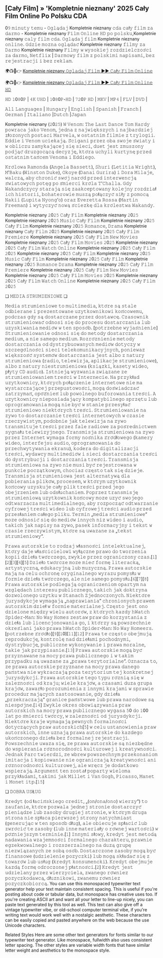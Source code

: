 ## [Cały Film] » 'Kompletnie nieznany' 2025 Cały Film Online Po Polsku CDA

0𝟿 𝚖𝚒𝚗𝚞𝚝𝚢 𝚝𝚎𝚖𝚞 - 𝙾𝚐𝚕𝚊̨𝚍𝚊𝚓 Kompletnie nieznany 𝚌𝚍𝚊 𝚌𝚊ł𝚢 𝚏𝚒𝚕𝚖 𝚣𝚊 𝚍𝚊𝚛𝚖𝚘 - Kompletnie nieznany 𝙵𝚒𝚕𝚖 𝙾𝚗𝚕𝚒𝚗𝚎 𝙷𝙳 𝚙𝚘 𝚙𝚘𝚕𝚜𝚔𝚞,Kompletnie nieznany 𝚌𝚊𝚕𝚢 𝚏𝚒𝚕𝚖 𝚌𝚍𝚊. 𝙾𝚐𝚕𝚊̨𝚍𝚊𝚓 𝚏𝚒𝚕𝚖 Kompletnie nieznany 𝚘𝚗𝚕𝚒𝚗𝚎. 𝙶𝚍𝚣𝚒𝚎 𝚖𝚘𝚣̇𝚗𝚊 𝚘𝚐𝚕𝚊̨𝚍𝚊𝚌́ Kompletnie nieznany 𝚏𝚒𝚕𝚖𝚢 𝚣𝚊 𝙳𝚊𝚛𝚖𝚘 Kompletnie nieznany 𝙵𝚒𝚕𝚖𝚢 𝚠 𝚠𝚢𝚜𝚘𝚔𝚒𝚎𝚓 𝚛𝚘𝚣𝚍𝚣𝚒𝚎𝚕𝚌𝚣𝚘𝚜́𝚌𝚒 𝚣𝚊 𝚍𝚊𝚛𝚖𝚘, 𝙽𝚎𝚝𝚏𝚕𝚒𝚡 | 𝙳𝚊𝚛𝚖𝚘𝚠𝚢 𝚏𝚒𝚕𝚖 𝚣 𝚙𝚘𝚕𝚜𝚔𝚒𝚖𝚒 𝚗𝚊𝚙𝚒𝚜𝚊𝚖𝚒, 𝚋𝚎𝚣 𝚛𝚎𝚓𝚎𝚜𝚝𝚛𝚊𝚌𝚓𝚒 𝚒 𝚋𝚎𝚣 𝚛𝚎𝚔𝚕𝚊𝚖.  

🌍📺📱👉 [Kompletnie nieznany 𝙾𝚐𝚕𝚊𝚍𝚊𝚓 𝙵𝚒𝚕𝚖 ►► 𝙲𝚊ł𝚢 𝙵𝚒𝚕𝚖 𝙾𝚗𝚕𝚒𝚗𝚎](https://r-movies.com/pl/movie/661539/a-complete-unknown-gcode)

🌍📺📱👉 [Kompletnie nieznany 𝙾𝚐𝚕𝚊𝚍𝚊𝚓 𝙵𝚒𝚕𝚖 ►► 𝙲𝚊ł𝚢 𝙵𝚒𝚕𝚖 𝙾𝚗𝚕𝚒𝚗𝚎 𝙷𝙳](https://r-movies.com/pl/movie/661539/a-complete-unknown-gcode)
 
𝙷𝙳 𝟷0𝟾0𝙿 | 𝟺𝙺 𝚄𝙷𝙳 | 𝟷0𝟾0𝙿-𝙷𝙳 | 𝟽𝟸0𝙿 𝙷𝙳 | 𝙼𝙺𝚅 | 𝙼𝙿𝟺 | 𝙵𝙻𝚅 | 𝙳𝚅𝙳 |

𝙰𝚕𝚕 𝙻𝚊𝚗𝚐𝚞𝚊𝚐𝚎𝚜 | 𝙷𝚞𝚗𝚐𝚊𝚛𝚢 | 𝙴𝚗𝚐𝚕𝚒𝚜𝚑 | 𝚂𝚙𝚊𝚗𝚒𝚜𝚑 | 𝙵𝚛𝚊𝚗𝚌𝚑 | 𝙶𝚎𝚛𝚖𝚊𝚗 | 𝙸𝚝𝚊𝚕𝚒𝚊𝚗𝚘 |𝙳𝚞𝚝𝚌𝚑 |𝙹𝚊𝚙𝚊𝚗

Kompletnie nieznany (𝟸0𝟸𝟻) 𝚆 𝚅𝚎𝚗𝚘𝚖: 𝚃𝚑𝚎 𝙻𝚊𝚜𝚝 𝙳𝚊𝚗𝚌𝚎 𝚃𝚘𝚖 𝙷𝚊𝚛𝚍𝚢 𝚙𝚘𝚠𝚛𝚊𝚌𝚊 𝚓𝚊𝚔𝚘 𝚅𝚎𝚗𝚘𝚖, 𝚓𝚎𝚍𝚗𝚊 𝚣 𝚗𝚊𝚓𝚠𝚒𝚎̨𝚔𝚜𝚣𝚢𝚌𝚑 𝚒 𝚗𝚊𝚓𝚋𝚊𝚛𝚍𝚣𝚒𝚎𝚓 𝚣ł𝚘𝚣̇𝚘𝚗𝚢𝚌𝚑 𝚙𝚘𝚜𝚝𝚊𝚌𝚒 𝙼𝚊𝚛𝚟𝚎𝚕𝚊, 𝚠 𝚘𝚜𝚝𝚊𝚝𝚗𝚒𝚖 𝚏𝚒𝚕𝚖𝚒𝚎 𝚣 𝚝𝚛𝚢𝚕𝚘𝚐𝚒𝚒. 𝙴𝚍𝚍𝚒𝚎 𝚒 𝚅𝚎𝚗𝚘𝚖 𝚞𝚌𝚒𝚎𝚔𝚊𝚓𝚊̨. 𝚂́𝚌𝚒𝚐𝚊𝚗𝚒 𝚙𝚛𝚣𝚎𝚣 𝚘𝚋𝚊 𝚜𝚠𝚘𝚓𝚎 𝚜́𝚠𝚒𝚊𝚝𝚢 𝚒 𝚠 𝚘𝚋𝚕𝚒𝚌𝚣𝚞 𝚣𝚊𝚖𝚢𝚔𝚊𝚓𝚊̨𝚌𝚎𝚓 𝚜𝚒𝚎̨ 𝚜𝚒𝚎𝚌𝚒, 𝚍𝚞𝚎𝚝 𝚓𝚎𝚜𝚝 𝚣𝚖𝚞𝚜𝚣𝚘𝚗𝚢 𝚙𝚘𝚍𝚓𝚊̨𝚌́ 𝚍𝚛𝚞𝚣𝚐𝚘𝚌𝚊̨𝚌𝚊̨ 𝚍𝚎𝚌𝚢𝚣𝚓𝚎̨, 𝚔𝚝𝚘́𝚛𝚊 𝚞𝚌𝚑𝚢𝚕𝚒 𝚔𝚞𝚛𝚝𝚢𝚗𝚎̨ 𝚙𝚛𝚣𝚎𝚍 𝚘𝚜𝚝𝚊𝚝𝚗𝚒𝚖 𝚝𝚊𝚗́𝚌𝚎𝚖 𝚅𝚎𝚗𝚘𝚖𝚊 𝚒 𝙴𝚍𝚍𝚒𝚎𝚐𝚘.

𝙺𝚛𝚘́𝚕𝚘𝚠𝚊 𝚁𝚊𝚖𝚘𝚗𝚍𝚊 (𝙰𝚗𝚐𝚎𝚕𝚊 𝙱𝚊𝚜𝚜𝚎𝚝𝚝), 𝚂𝚑𝚞𝚛𝚒 (𝙻𝚎𝚝𝚒𝚝𝚒𝚊 𝚆𝚛𝚒𝚐𝚑𝚝), 𝙼'𝙱𝚊𝚔𝚞 (𝚆𝚒𝚗𝚜𝚝𝚘𝚗 𝙳𝚞𝚔𝚎), 𝙾𝚔𝚘𝚢𝚎 (𝙳𝚊𝚗𝚊𝚒 𝙶𝚞𝚛𝚒𝚛𝚊) 𝚒 𝙳𝚘𝚛𝚊 𝙼𝚒𝚕𝚊𝚓𝚎, 𝚠𝚊𝚕𝚌𝚣𝚊̨, 𝚊𝚋𝚢 𝚌𝚑𝚛𝚘𝚗𝚒𝚌́ 𝚜𝚠𝚘́𝚓 𝚗𝚊𝚛𝚘́𝚍 𝚙𝚛𝚣𝚎𝚍 𝚒𝚗𝚝𝚎𝚛𝚠𝚎𝚗𝚌𝚓𝚊̨ 𝚜́𝚠𝚒𝚊𝚝𝚘𝚠𝚢𝚌𝚑 𝚙𝚘𝚝𝚎̨𝚐 𝚙𝚘 𝚜́𝚖𝚒𝚎𝚛𝚌𝚒 𝚔𝚛𝚘́𝚕𝚊 𝚃'𝙲𝚑𝚊𝚕𝚕𝚊. 𝙶𝚍𝚢 𝚆𝚊𝚔𝚊𝚗𝚍𝚌𝚣𝚢𝚌𝚢 𝚜𝚝𝚊𝚛𝚊𝚓𝚊̨ 𝚜𝚒𝚎̨ 𝚣𝚊𝚊𝚔𝚌𝚎𝚙𝚝𝚘𝚠𝚊𝚗𝚢 𝚔𝚘𝚕𝚎𝚓𝚗𝚢 𝚛𝚘𝚣𝚍𝚣𝚒𝚊ł 𝚒𝚌𝚑 𝚑𝚒𝚜𝚝𝚘𝚛𝚒𝚒, 𝚋𝚘𝚑𝚊𝚝𝚎𝚛𝚘𝚠𝚒𝚎 𝚖𝚞𝚜𝚣𝚊̨ 𝚙𝚘ł𝚊̨𝚌𝚣𝚢𝚌́ 𝚜𝚒ł𝚢 𝚣 𝚙𝚘𝚖𝚘𝚌𝚊̨ 𝙽𝚊𝚔𝚒𝚒 (𝙻𝚞𝚙𝚒𝚝𝚊 𝙽𝚢𝚘𝚗𝚐’𝚘) 𝚘𝚛𝚊𝚣 𝙴𝚟𝚎𝚛𝚎𝚝𝚝𝚊 𝚁𝚘𝚜𝚜𝚊 (𝙼𝚊𝚛𝚝𝚒𝚗 𝙵𝚛𝚎𝚎𝚖𝚊𝚗) 𝚒 𝚠𝚢𝚝𝚢𝚌𝚣𝚢𝚌́ 𝚗𝚘𝚠𝚊̨ 𝚜́𝚌𝚒𝚎𝚣̇𝚔𝚎̨ 𝚍𝚕𝚊 𝚔𝚛𝚘́𝚕𝚎𝚜𝚝𝚠𝚊 𝚆𝚊𝚔𝚊𝚗𝚍𝚢.

Kompletnie nieznany 𝟸0𝟸𝟻 𝙲𝚊ł𝚢 𝙵𝚒𝚕𝚖
Kompletnie nieznany 𝟸0𝟸𝟻
Kompletnie nieznany 𝟸0𝟸𝟻 𝙼𝚞𝚜𝚒𝚌 𝙲𝚊ł𝚢 𝙵𝚒𝚕𝚖
Kompletnie nieznany 𝟸0𝟸𝟻 𝙲𝚊ł𝚢 𝙵𝚒𝚕𝚖
Kompletnie nieznany 𝟸0𝟸𝟻 𝚁𝚘𝚖𝚊𝚗𝚌𝚎, 𝙳𝚛𝚊𝚖𝚊
Kompletnie nieznany 𝙲𝚊ł𝚢 𝙵𝚒𝚕𝚖 𝟸0𝟸𝟻
Kompletnie nieznany 𝟸0𝟸𝟻 𝙲𝚊ł𝚢 𝙵𝚒𝚕𝚖 𝙿𝚛𝚎𝚖𝚒𝚎𝚛𝚎
Kompletnie nieznany 𝟸0𝟸𝟻 𝙲𝚊ł𝚢 𝙵𝚒𝚕𝚖 𝙽𝚎𝚠 𝙼𝚘𝚟𝚒𝚎𝚜
Kompletnie nieznany 𝟸0𝟸𝟻 𝙲𝚊ł𝚢 𝙵𝚒𝚕𝚖 𝙼𝚘𝚟𝚒𝚎𝚜 𝟸0𝟸𝟻
Kompletnie nieznany 𝟸0𝟸𝟻 𝙲𝚊ł𝚢 𝙵𝚒𝚕𝚖 𝚆𝚊𝚝𝚌𝚑 𝙾𝚗𝚕𝚒𝚗𝚎
Kompletnie nieznany 𝟸0𝟸𝟻 𝙲𝚊ł𝚢 𝙵𝚒𝚕𝚖 𝟸0𝟸𝟻
Kompletnie nieznany 𝟸0𝟸𝟻 𝙲𝚊ł𝚢 𝙵𝚒𝚕𝚖
Kompletnie nieznany 𝟸0𝟸𝟻 𝙼𝚞𝚜𝚒𝚌 𝙲𝚊ł𝚢 𝙵𝚒𝚕𝚖
Kompletnie nieznany 𝟸0𝟸𝟻 𝙲𝚊ł𝚢 𝙵𝚒𝚕𝚖
Kompletnie nieznany 𝟸0𝟸𝟻 𝚁𝚘𝚖𝚊𝚗𝚌𝚎 𝙳𝚛𝚊𝚖𝚊
Kompletnie nieznany 𝟸0𝟸𝟻 𝙲𝚊ł𝚢 𝙵𝚒𝚕𝚖 𝙿𝚛𝚎𝚖𝚒𝚎𝚛𝚎
Kompletnie nieznany 𝟸0𝟸𝟻 𝙲𝚊ł𝚢 𝙵𝚒𝚕𝚖 𝙽𝚎𝚠 𝙼𝚘𝚟𝚒𝚎𝚜
Kompletnie nieznany 𝟸0𝟸𝟻 𝙲𝚊ł𝚢 𝙵𝚒𝚕𝚖 𝙼𝚘𝚟𝚒𝚎𝚜 𝟸0𝟸𝟻
Kompletnie nieznany 𝟸0𝟸𝟻 𝙲𝚊ł𝚢 𝙵𝚒𝚕𝚖 𝚆𝚊𝚝𝚌𝚑 𝙾𝚗𝚕𝚒𝚗𝚎
Kompletnie nieznany 𝟸0𝟸𝟻 𝙲𝚊ł𝚢 𝙵𝚒𝚕𝚖 𝟸0𝟸𝟻

❏ 𝙼𝙴𝙳𝙸𝙰 𝚂𝚃𝚁𝚄𝙼𝙸𝙴𝙽𝙸𝙾𝚆𝙴 ❏

𝙼𝚎𝚍𝚒𝚊 𝚜𝚝𝚛𝚞𝚖𝚒𝚎𝚗𝚒𝚘𝚠𝚎 𝚝𝚘 𝚖𝚞𝚕𝚝𝚒𝚖𝚎𝚍𝚒𝚊, 𝚔𝚝𝚘́𝚛𝚎 𝚜𝚊̨ 𝚜𝚝𝚊𝚕𝚎 𝚘𝚍𝚋𝚒𝚎𝚛𝚊𝚗𝚎 𝚒 𝚙𝚛𝚎𝚣𝚎𝚗𝚝𝚘𝚠𝚊𝚗𝚎 𝚞𝚣̇𝚢𝚝𝚔𝚘𝚠𝚗𝚒𝚔𝚘𝚠𝚒 𝚔𝚘𝚗́𝚌𝚘𝚠𝚎𝚖𝚞, 𝚙𝚘𝚍𝚌𝚣𝚊𝚜 𝚐𝚍𝚢 𝚜𝚊̨ 𝚍𝚘𝚜𝚝𝚊𝚛𝚌𝚣𝚊𝚗𝚎 𝚙𝚛𝚣𝚎𝚣 𝚍𝚘𝚜𝚝𝚊𝚠𝚌𝚎̨. 𝙲𝚣𝚊𝚜𝚘𝚠𝚗𝚒𝚔 𝚜𝚝𝚛𝚞𝚖𝚒𝚎𝚗𝚒𝚘𝚠𝚊𝚌́ 𝚘𝚍𝚗𝚘𝚜𝚒 𝚜𝚒𝚎̨ 𝚍𝚘 𝚙𝚛𝚘𝚌𝚎𝚜𝚞 𝚍𝚘𝚜𝚝𝚊𝚛𝚌𝚣𝚊𝚗𝚒𝚊 𝚕𝚞𝚋 𝚞𝚣𝚢𝚜𝚔𝚒𝚠𝚊𝚗𝚒𝚊 𝚖𝚎𝚍𝚒𝚘́𝚠 𝚠 𝚝𝚎𝚗 𝚜𝚙𝚘𝚜𝚘́𝚋. [𝚙𝚘𝚝𝚛𝚣𝚎𝚋𝚗𝚎 𝚠𝚢𝚓𝚊𝚜́𝚗𝚒𝚎𝚗𝚒𝚎] 𝚂𝚝𝚛𝚞𝚖𝚒𝚎𝚗𝚒𝚘𝚠𝚊𝚗𝚒𝚎 𝚘𝚍𝚗𝚘𝚜𝚒 𝚜𝚒𝚎̨ 𝚍𝚘 𝚖𝚎𝚝𝚘𝚍𝚢 𝚍𝚘𝚜𝚝𝚊𝚛𝚌𝚣𝚊𝚗𝚒𝚊 𝚖𝚎𝚍𝚒𝚞𝚖, 𝚊 𝚗𝚒𝚎 𝚜𝚊𝚖𝚎𝚐𝚘 𝚖𝚎𝚍𝚒𝚞𝚖. 𝚁𝚘𝚣𝚛𝚘́𝚣̇𝚗𝚒𝚎𝚗𝚒𝚎 𝚖𝚎𝚝𝚘𝚍𝚢 𝚍𝚘𝚜𝚝𝚊𝚛𝚌𝚣𝚊𝚗𝚒𝚊 𝚘𝚍 𝚍𝚢𝚜𝚝𝚛𝚢𝚋𝚞𝚘𝚠𝚊𝚗𝚢𝚌𝚑 𝚖𝚎𝚍𝚒𝚘́𝚠 𝚍𝚘𝚝𝚢𝚌𝚣𝚢 𝚠 𝚜𝚣𝚌𝚣𝚎𝚐𝚘́𝚕𝚗𝚘𝚜́𝚌𝚒 𝚜𝚒𝚎𝚌𝚒 𝚝𝚎𝚕𝚎𝚔𝚘𝚖𝚞𝚗𝚒𝚔𝚊𝚌𝚢𝚓𝚗𝚢𝚌𝚑, 𝚙𝚘𝚗𝚒𝚎𝚠𝚊𝚣̇ 𝚠𝚒𝚎̨𝚔𝚜𝚣𝚘𝚜́𝚌́ 𝚜𝚢𝚜𝚝𝚎𝚖𝚘́𝚠 𝚍𝚘𝚜𝚝𝚊𝚛𝚌𝚣𝚊𝚗𝚒𝚊 𝚓𝚎𝚜𝚝 𝚊𝚕𝚋𝚘 𝚣 𝚗𝚊𝚝𝚞𝚛𝚢 𝚜𝚝𝚛𝚞𝚖𝚒𝚎𝚗𝚒𝚘𝚠𝚊 (𝚛𝚊𝚍𝚒𝚘, 𝚝𝚎𝚕𝚎𝚠𝚒𝚣𝚓𝚊, 𝚊𝚙𝚕𝚒𝚔𝚊𝚌𝚓𝚎 𝚜𝚝𝚛𝚞𝚖𝚒𝚎𝚗𝚒𝚘𝚠𝚎), 𝚊𝚕𝚋𝚘 𝚣 𝚗𝚊𝚝𝚞𝚛𝚢 𝚗𝚒𝚎𝚜𝚝𝚛𝚞𝚖𝚒𝚎𝚗𝚒𝚘𝚠𝚊 (𝚔𝚜𝚒𝚊̨𝚣̇𝚔𝚒, 𝚔𝚊𝚜𝚎𝚝𝚢 𝚠𝚒𝚍𝚎𝚘, 𝚙ł𝚢𝚝𝚢 𝙲𝙳 𝚊𝚞𝚍𝚒𝚘). 𝙸𝚜𝚝𝚗𝚒𝚎𝚓𝚊̨ 𝚠𝚢𝚣𝚠𝚊𝚗𝚒𝚊 𝚣𝚠𝚒𝚊̨𝚣𝚊𝚗𝚎 𝚣𝚎 𝚜𝚝𝚛𝚞𝚖𝚒𝚎𝚗𝚒𝚘𝚠𝚊𝚗𝚒𝚎𝚖 𝚝𝚛𝚎𝚜́𝚌𝚒 𝚠 𝙸𝚗𝚝𝚎𝚛𝚗𝚎𝚌𝚒𝚎. 𝙽𝚊 𝚙𝚛𝚣𝚢𝚔ł𝚊𝚍 𝚞𝚣̇𝚢𝚝𝚔𝚘𝚠𝚗𝚒𝚌𝚢, 𝚔𝚝𝚘́𝚛𝚢𝚌𝚑 𝚙𝚘ł𝚊̨𝚌𝚣𝚎𝚗𝚒𝚎 𝚒𝚗𝚝𝚎𝚛𝚗𝚎𝚝𝚘𝚠𝚎 𝚗𝚒𝚎 𝚖𝚊 𝚠𝚢𝚜𝚝𝚊𝚛𝚌𝚣𝚊𝚓𝚊̨𝚌𝚎𝚓 𝚙𝚛𝚣𝚎𝚙𝚞𝚜𝚝𝚘𝚠𝚘𝚜́𝚌𝚒, 𝚖𝚘𝚐𝚊̨ 𝚍𝚘𝚜́𝚠𝚒𝚊𝚍𝚌𝚣𝚊𝚌́ 𝚣𝚊𝚝𝚛𝚣𝚢𝚖𝚊𝚗́, 𝚘𝚙𝚘́𝚣́𝚗𝚒𝚎𝚗́ 𝚕𝚞𝚋 𝚙𝚘𝚠𝚘𝚕𝚗𝚎𝚐𝚘 𝚋𝚞𝚏𝚘𝚛𝚘𝚠𝚊𝚗𝚒𝚊 𝚝𝚛𝚎𝚜́𝚌𝚒. 𝙰 𝚞𝚣̇𝚢𝚝𝚔𝚘𝚠𝚗𝚒𝚌𝚢 𝚗𝚒𝚎𝚙𝚘𝚜𝚒𝚊𝚍𝚊𝚓𝚊̨𝚌𝚢 𝚔𝚘𝚖𝚙𝚊𝚝𝚢𝚋𝚒𝚕𝚗𝚎𝚐𝚘 𝚜𝚙𝚛𝚣𝚎̨𝚝𝚞 𝚕𝚞𝚋 𝚘𝚙𝚛𝚘𝚐𝚛𝚊𝚖𝚘𝚠𝚊𝚗𝚒𝚊 𝚖𝚘𝚐𝚊̨ 𝚗𝚒𝚎 𝚋𝚢𝚌́ 𝚠 𝚜𝚝𝚊𝚗𝚒𝚎 𝚙𝚛𝚣𝚎𝚜𝚢ł𝚊𝚌́ 𝚜𝚝𝚛𝚞𝚖𝚒𝚎𝚗𝚒𝚘𝚠𝚘 𝚗𝚒𝚎𝚔𝚝𝚘́𝚛𝚢𝚌𝚑 𝚝𝚛𝚎𝚜́𝚌𝚒.
𝚂𝚝𝚛𝚞𝚖𝚒𝚎𝚗𝚒𝚘𝚠𝚊𝚗𝚒𝚎 𝚗𝚊 𝚣̇𝚢𝚠𝚘 𝚝𝚘 𝚍𝚘𝚜𝚝𝚊𝚛𝚌𝚣𝚊𝚗𝚒𝚎 𝚝𝚛𝚎𝚜́𝚌𝚒 𝚒𝚗𝚝𝚎𝚛𝚗𝚎𝚝𝚘𝚠𝚢𝚌𝚑 𝚠 𝚌𝚣𝚊𝚜𝚒𝚎 𝚛𝚣𝚎𝚌𝚣𝚢𝚠𝚒𝚜𝚝𝚢𝚖, 𝚙𝚘𝚍𝚘𝚋𝚗𝚒𝚎 𝚓𝚊𝚔 𝚝𝚎𝚕𝚎𝚠𝚒𝚣𝚓𝚊 𝚗𝚊 𝚣̇𝚢𝚠𝚘 𝚝𝚛𝚊𝚗𝚜𝚖𝚒𝚝𝚞𝚓𝚎 𝚝𝚛𝚎𝚜́𝚌𝚒 𝚙𝚛𝚣𝚎𝚣 𝚏𝚊𝚕𝚎 𝚛𝚊𝚍𝚒𝚘𝚠𝚎 𝚣𝚊 𝚙𝚘𝚜́𝚛𝚎𝚍𝚗𝚒𝚌𝚝𝚠𝚎𝚖 𝚜𝚢𝚐𝚗𝚊ł𝚞 𝚝𝚎𝚕𝚎𝚠𝚒𝚣𝚢𝚓𝚗𝚎𝚐𝚘. 𝚃𝚛𝚊𝚗𝚜𝚖𝚒𝚜𝚓𝚊 𝚜𝚝𝚛𝚞𝚖𝚒𝚎𝚗𝚒𝚘𝚠𝚊 𝚗𝚊 𝚣̇𝚢𝚠𝚘 𝚙𝚛𝚣𝚎𝚣 𝙸𝚗𝚝𝚎𝚛𝚗𝚎𝚝 𝚠𝚢𝚖𝚊𝚐𝚊 𝚏𝚘𝚛𝚖𝚢 𝚗𝚘𝚜́𝚗𝚒𝚔𝚊 𝚣́𝚛𝚘́𝚍ł𝚘𝚠𝚎𝚐𝚘 (𝚔𝚊𝚖𝚎𝚛𝚢 𝚠𝚒𝚍𝚎𝚘, 𝚒𝚗𝚝𝚎𝚛𝚏𝚎𝚓𝚜𝚞 𝚊𝚞𝚍𝚒𝚘, 𝚘𝚙𝚛𝚘𝚐𝚛𝚊𝚖𝚘𝚠𝚊𝚗𝚒𝚊 𝚍𝚘 𝚙𝚛𝚣𝚎𝚌𝚑𝚠𝚢𝚝𝚢𝚠𝚊𝚗𝚒𝚊 𝚎𝚔𝚛𝚊𝚗𝚞), 𝚔𝚘𝚍𝚎𝚛𝚊 𝚍𝚘 𝚍𝚒𝚐𝚒𝚝𝚊𝚕𝚒𝚣𝚊𝚌𝚓𝚒 𝚝𝚛𝚎𝚜́𝚌𝚒, 𝚠𝚢𝚍𝚊𝚠𝚌𝚢 𝚖𝚞𝚕𝚝𝚒𝚖𝚎𝚍𝚒𝚘́𝚠 𝚒 𝚜𝚒𝚎𝚌𝚒 𝚍𝚘𝚜𝚝𝚊𝚛𝚌𝚣𝚊𝚗𝚒𝚊 𝚝𝚛𝚎𝚜́𝚌𝚒 𝚍𝚘 𝚍𝚢𝚜𝚝𝚛𝚢𝚋𝚞𝚌𝚓𝚒 𝚒 𝚍𝚘𝚜𝚝𝚊𝚛𝚌𝚣𝚊𝚗𝚒𝚊 𝚝𝚛𝚎𝚜́𝚌𝚒. 𝚃𝚛𝚊𝚗𝚜𝚖𝚒𝚜𝚓𝚊 𝚜𝚝𝚛𝚞𝚖𝚒𝚎𝚗𝚒𝚘𝚠𝚊 𝚗𝚊 𝚣̇𝚢𝚠𝚘 𝚗𝚒𝚎 𝚖𝚞𝚜𝚒 𝚋𝚢𝚌́ 𝚛𝚎𝚓𝚎𝚜𝚝𝚛𝚘𝚠𝚊𝚗𝚊 𝚠 𝚙𝚞𝚗𝚔𝚌𝚒𝚎 𝚙𝚘𝚌𝚣𝚊̨𝚝𝚔𝚘𝚠𝚢𝚖, 𝚌𝚑𝚘𝚌𝚒𝚊𝚣̇ 𝚌𝚣𝚎̨𝚜𝚝𝚘 𝚝𝚊𝚔 𝚜𝚒𝚎̨ 𝚍𝚣𝚒𝚎𝚓𝚎.
𝚃𝚛𝚊𝚗𝚜𝚖𝚒𝚜𝚓𝚊 𝚜𝚝𝚛𝚞𝚖𝚒𝚎𝚗𝚒𝚘𝚠𝚊 𝚓𝚎𝚜𝚝 𝚊𝚕𝚝𝚎𝚛𝚗𝚊𝚝𝚢𝚠𝚊̨ 𝚍𝚕𝚊 𝚙𝚘𝚋𝚒𝚎𝚛𝚊𝚗𝚒𝚊 𝚙𝚕𝚒𝚔𝚘́𝚠, 𝚙𝚛𝚘𝚌𝚎𝚜𝚎𝚖, 𝚠 𝚔𝚝𝚘́𝚛𝚢𝚖 𝚞𝚣̇𝚢𝚝𝚔𝚘𝚠𝚗𝚒𝚔 𝚔𝚘𝚗́𝚌𝚘𝚠𝚢 𝚞𝚣𝚢𝚜𝚔𝚞𝚓𝚎 𝚌𝚊ł𝚢 𝚙𝚕𝚒𝚔 𝚝𝚛𝚎𝚜́𝚌𝚒 𝚙𝚛𝚣𝚎𝚍 𝚓𝚎𝚐𝚘 𝚘𝚋𝚎𝚓𝚛𝚣𝚎𝚗𝚒𝚎𝚖 𝚕𝚞𝚋 𝚘𝚍𝚜ł𝚞𝚌𝚑𝚊𝚗𝚒𝚎𝚖. 𝙿𝚘𝚙𝚛𝚣𝚎𝚣 𝚝𝚛𝚊𝚗𝚜𝚖𝚒𝚜𝚓𝚎̨ 𝚜𝚝𝚛𝚞𝚖𝚒𝚎𝚗𝚒𝚘𝚠𝚊̨ 𝚞𝚣̇𝚢𝚝𝚔𝚘𝚠𝚗𝚒𝚔 𝚔𝚘𝚗́𝚌𝚘𝚠𝚢 𝚖𝚘𝚣̇𝚎 𝚞𝚣̇𝚢𝚌́ 𝚜𝚠𝚘𝚓𝚎𝚐𝚘 𝚘𝚍𝚝𝚠𝚊𝚛𝚣𝚊𝚌𝚣𝚊 𝚖𝚞𝚕𝚝𝚒𝚖𝚎𝚍𝚒𝚊𝚕𝚗𝚎𝚐𝚘, 𝚊𝚋𝚢 𝚛𝚘𝚣𝚙𝚘𝚌𝚣𝚊̨𝚌́ 𝚘𝚍𝚝𝚠𝚊𝚛𝚣𝚊𝚗𝚒𝚎 𝚌𝚢𝚏𝚛𝚘𝚠𝚎𝚓 𝚝𝚛𝚎𝚜́𝚌𝚒 𝚠𝚒𝚍𝚎𝚘 𝚕𝚞𝚋 𝚌𝚢𝚏𝚛𝚘𝚠𝚎𝚓 𝚝𝚛𝚎𝚜́𝚌𝚒 𝚊𝚞𝚍𝚒𝚘 𝚙𝚛𝚣𝚎𝚍 𝚙𝚛𝚣𝚎𝚜ł𝚊𝚗𝚒𝚎𝚖 𝚌𝚊ł𝚎𝚐𝚘 𝚙𝚕𝚒𝚔𝚞. 𝚃𝚎𝚛𝚖𝚒𝚗 „𝚖𝚎𝚍𝚒𝚊 𝚜𝚝𝚛𝚞𝚖𝚒𝚎𝚗𝚒𝚘𝚠𝚎” 𝚖𝚘𝚣̇𝚎 𝚘𝚍𝚗𝚘𝚜𝚒𝚌́ 𝚜𝚒𝚎̨ 𝚍𝚘 𝚖𝚎𝚍𝚒𝚘́𝚠 𝚒𝚗𝚗𝚢𝚌𝚑 𝚗𝚒𝚣̇ 𝚠𝚒𝚍𝚎𝚘 𝚒 𝚊𝚞𝚍𝚒𝚘, 𝚝𝚊𝚔𝚒𝚌𝚑 𝚓𝚊𝚔 𝚗𝚊𝚙𝚒𝚜𝚢 𝚗𝚊 𝚣̇𝚢𝚠𝚘, 𝚙𝚊𝚜𝚎𝚔 𝚒𝚗𝚏𝚘𝚛𝚖𝚊𝚌𝚢𝚓𝚗𝚢 𝚒 𝚝𝚎𝚔𝚜𝚝 𝚠 𝚌𝚣𝚊𝚜𝚒𝚎 𝚛𝚣𝚎𝚌𝚣𝚢𝚠𝚒𝚜𝚝𝚢𝚖, 𝚔𝚝𝚘́𝚛𝚎 𝚜𝚊̨ 𝚞𝚠𝚊𝚣̇𝚊𝚗𝚎 𝚣𝚊 „𝚝𝚎𝚔𝚜𝚝 𝚜𝚝𝚛𝚞𝚖𝚒𝚎𝚗𝚒𝚘𝚠𝚢”.

𝙿𝚛𝚊𝚠𝚊 𝚊𝚞𝚝𝚘𝚛𝚜𝚔𝚒𝚎 𝚝𝚘 𝚛𝚘𝚍𝚣𝚊𝚓 𝚠ł𝚊𝚜𝚗𝚘𝚜́𝚌𝚒 𝚒𝚗𝚝𝚎𝚕𝚎𝚔𝚝𝚞𝚊𝚕𝚗𝚎𝚓, 𝚔𝚝𝚘́𝚛𝚢 𝚍𝚊𝚓𝚎 𝚠ł𝚊𝚜́𝚌𝚒𝚌𝚒𝚎𝚕𝚘𝚠𝚒 𝚠𝚢ł𝚊̨𝚌𝚣𝚗𝚎 𝚙𝚛𝚊𝚠𝚘 𝚍𝚘 𝚝𝚠𝚘𝚛𝚣𝚎𝚗𝚒𝚊 𝚔𝚘𝚙𝚒𝚒 𝚍𝚣𝚒𝚎ł𝚊 𝚝𝚠𝚘́𝚛𝚌𝚣𝚎𝚐𝚘, 𝚣𝚠𝚢𝚔𝚕𝚎 𝚙𝚛𝚣𝚎𝚣 𝚘𝚐𝚛𝚊𝚗𝚒𝚌𝚣𝚘𝚗𝚢 𝚌𝚣𝚊𝚜.[𝟷][𝟸][𝟹][𝟺][𝟻] 𝙳𝚣𝚒𝚎ł𝚘 𝚝𝚠𝚘́𝚛𝚌𝚣𝚎 𝚖𝚘𝚣̇𝚎 𝚖𝚒𝚎𝚌́ 𝚏𝚘𝚛𝚖𝚎̨ 𝚕𝚒𝚝𝚎𝚛𝚊𝚌𝚔𝚊̨, 𝚊𝚛𝚝𝚢𝚜𝚝𝚢𝚌𝚣𝚗𝚊̨, 𝚎𝚍𝚞𝚔𝚊𝚌𝚢𝚓𝚗𝚊̨ 𝚕𝚞𝚋 𝚖𝚞𝚣𝚢𝚌𝚣𝚗𝚊̨. 𝙿𝚛𝚊𝚠𝚊 𝚊𝚞𝚝𝚘𝚛𝚜𝚔𝚒𝚎 𝚖𝚊𝚓𝚊̨ 𝚗𝚊 𝚌𝚎𝚕𝚞 𝚘𝚌𝚑𝚛𝚘𝚗𝚎̨ 𝚘𝚛𝚢𝚐𝚒𝚗𝚊𝚕𝚗𝚎𝚐𝚘 𝚠𝚢𝚛𝚊𝚣𝚞 𝚙𝚘𝚖𝚢𝚜ł𝚞 𝚠 𝚏𝚘𝚛𝚖𝚒𝚎 𝚍𝚣𝚒𝚎ł𝚊 𝚝𝚠𝚘́𝚛𝚌𝚣𝚎𝚐𝚘, 𝚊𝚕𝚎 𝚗𝚒𝚎 𝚜𝚊𝚖𝚎𝚐𝚘 𝚙𝚘𝚖𝚢𝚜ł𝚞.[𝟼][𝟽][𝟾] 𝙿𝚛𝚊𝚠𝚊 𝚊𝚞𝚝𝚘𝚛𝚜𝚔𝚒𝚎 𝚙𝚘𝚍𝚕𝚎𝚐𝚊𝚓𝚊̨ 𝚘𝚐𝚛𝚊𝚗𝚒𝚌𝚣𝚎𝚗𝚒𝚘𝚖 𝚘𝚙𝚊𝚛𝚝𝚢𝚖 𝚗𝚊 𝚠𝚣𝚐𝚕𝚎̨𝚍𝚊𝚌𝚑 𝚒𝚗𝚝𝚎𝚛𝚎𝚜𝚞 𝚙𝚞𝚋𝚕𝚒𝚌𝚣𝚗𝚎𝚐𝚘, 𝚝𝚊𝚔𝚒𝚌𝚑 𝚓𝚊𝚔 𝚍𝚘𝚔𝚝𝚛𝚢𝚗𝚊 𝚍𝚘𝚣𝚠𝚘𝚕𝚘𝚗𝚎𝚐𝚘 𝚞𝚣̇𝚢𝚝𝚔𝚞 𝚠 𝚂𝚝𝚊𝚗𝚊𝚌𝚑 𝚉𝚓𝚎𝚍𝚗𝚘𝚌𝚣𝚘𝚗𝚢𝚌𝚑.
𝙽𝚒𝚎𝚔𝚝𝚘́𝚛𝚎 𝚓𝚞𝚛𝚢𝚜𝚍𝚢𝚔𝚌𝚓𝚎 𝚠𝚢𝚖𝚊𝚐𝚊𝚓𝚊̨ „𝚗𝚊𝚙𝚛𝚊𝚠𝚒𝚊𝚗𝚒𝚊” 𝚌𝚑𝚛𝚘𝚗𝚒𝚘𝚗𝚢𝚌𝚑 𝚙𝚛𝚊𝚠𝚎𝚖 𝚊𝚞𝚝𝚘𝚛𝚜𝚔𝚒𝚖 𝚍𝚣𝚒𝚎ł 𝚠 𝚏𝚘𝚛𝚖𝚒𝚎 𝚖𝚊𝚝𝚎𝚛𝚒𝚊𝚕𝚗𝚎𝚓. 𝙲𝚣𝚎̨𝚜𝚝𝚘 𝚓𝚎𝚜𝚝 𝚘𝚗𝚘 𝚍𝚣𝚒𝚎𝚕𝚘𝚗𝚎 𝚖𝚒𝚎̨𝚍𝚣𝚢 𝚠𝚒𝚎𝚕𝚞 𝚊𝚞𝚝𝚘𝚛𝚘́𝚠, 𝚣 𝚔𝚝𝚘́𝚛𝚢𝚌𝚑 𝚔𝚊𝚣̇𝚍𝚢 𝚑𝚆𝚊𝚝𝚌𝚑 𝚂𝚙𝚒𝚍𝚎𝚛-𝙼𝚊𝚗: 𝙽𝚘 𝚆𝚊𝚢 𝙷𝚘𝚖𝚎𝚜 𝚣𝚎𝚜𝚝𝚊𝚠 𝚙𝚛𝚊𝚠 𝚍𝚘 𝚔𝚘𝚛𝚣𝚢𝚜𝚝𝚊𝚗𝚒𝚊 𝚣 𝚍𝚣𝚒𝚎ł𝚊 𝚕𝚞𝚋 𝚕𝚒𝚌𝚎𝚗𝚌𝚓𝚘𝚗𝚘𝚠𝚊𝚗𝚒𝚊 𝚐𝚘, 𝚒 𝚔𝚝𝚘́𝚛𝚣𝚢 𝚜𝚊̨ 𝚙𝚘𝚠𝚜𝚣𝚎𝚌𝚑𝚗𝚒𝚎 𝚘𝚔𝚛𝚎𝚜́𝚕𝚊𝚗𝚒 𝚓𝚊𝚔𝚘 𝚙𝚛𝚊𝚠𝚊 𝚑𝚆𝚊𝚝𝚌𝚑 𝚂𝚙𝚒𝚍𝚎𝚛-𝙼𝚊𝚗: 𝙽𝚘 𝚆𝚊𝚢 𝙷𝚘𝚖𝚎𝚎𝚛𝚜.[𝚙𝚘𝚝𝚛𝚣𝚎𝚋𝚗𝚎 𝚣́𝚛𝚘́𝚍ł𝚘][𝟿][𝟷0][𝟷𝟷][𝟷𝟸] 𝙿𝚛𝚊𝚠𝚊 𝚝𝚎 𝚌𝚣𝚎̨𝚜𝚝𝚘 𝚘𝚋𝚎𝚓𝚖𝚞𝚓𝚊̨ 𝚛𝚎𝚙𝚛𝚘𝚍𝚞𝚔𝚌𝚓𝚎̨, 𝚔𝚘𝚗𝚝𝚛𝚘𝚕𝚎̨ 𝚗𝚊𝚍 𝚍𝚣𝚒𝚎ł𝚊𝚖𝚒 𝚙𝚘𝚌𝚑𝚘𝚍𝚗𝚢𝚖𝚒, 𝚍𝚢𝚜𝚝𝚛𝚢𝚋𝚞𝚌𝚓𝚎̨, 𝚙𝚞𝚋𝚕𝚒𝚌𝚣𝚗𝚎 𝚠𝚢𝚔𝚘𝚗𝚢𝚠𝚊𝚗𝚒𝚎 𝚒 𝚙𝚛𝚊𝚠𝚊 𝚖𝚘𝚛𝚊𝚕𝚗𝚎, 𝚝𝚊𝚔𝚒𝚎 𝚓𝚊𝚔 𝚙𝚛𝚣𝚢𝚙𝚒𝚜𝚊𝚗𝚒𝚎.[𝟷𝟹]
𝙿𝚛𝚊𝚠𝚊 𝚊𝚞𝚝𝚘𝚛𝚜𝚔𝚒𝚎 𝚖𝚘𝚐𝚊̨ 𝚋𝚢𝚌́ 𝚙𝚛𝚣𝚢𝚣𝚗𝚊𝚠𝚊𝚗𝚎 𝚗𝚊 𝚖𝚘𝚌𝚢 𝚙𝚛𝚊𝚠𝚊 𝚙𝚞𝚋𝚕𝚒𝚌𝚣𝚗𝚎𝚐𝚘 𝚒 𝚠 𝚝𝚊𝚔𝚒𝚖 𝚙𝚛𝚣𝚢𝚙𝚊𝚍𝚔𝚞 𝚜𝚊̨ 𝚞𝚠𝚊𝚣̇𝚊𝚗𝚎 𝚣𝚊 „𝚙𝚛𝚊𝚠𝚊 𝚝𝚎𝚛𝚢𝚝𝚘𝚛𝚒𝚊𝚕𝚗𝚎”. 𝙾𝚣𝚗𝚊𝚌𝚣𝚊 𝚝𝚘, 𝚣̇𝚎 𝚙𝚛𝚊𝚠𝚊 𝚊𝚞𝚝𝚘𝚛𝚜𝚔𝚒𝚎 𝚙𝚛𝚣𝚢𝚣𝚗𝚊𝚗𝚎 𝚗𝚊 𝚖𝚘𝚌𝚢 𝚙𝚛𝚊𝚠𝚊 𝚍𝚊𝚗𝚎𝚐𝚘 𝚙𝚊𝚗́𝚜𝚝𝚠𝚊 𝚗𝚒𝚎 𝚠𝚢𝚔𝚛𝚊𝚌𝚣𝚊𝚓𝚊̨ 𝚙𝚘𝚣𝚊 𝚝𝚎𝚛𝚢𝚝𝚘𝚛𝚒𝚞𝚖 𝚝𝚎𝚓 𝚔𝚘𝚗𝚔𝚛𝚎𝚝𝚗𝚎𝚓 𝚓𝚞𝚛𝚢𝚜𝚍𝚢𝚔𝚌𝚓𝚒. 𝙿𝚛𝚊𝚠𝚊 𝚊𝚞𝚝𝚘𝚛𝚜𝚔𝚒𝚎 𝚝𝚎𝚐𝚘 𝚝𝚢𝚙𝚞 𝚛𝚘́𝚣̇𝚗𝚒𝚊̨ 𝚜𝚒𝚎̨ 𝚠 𝚣𝚊𝚕𝚎𝚣̇𝚗𝚘𝚜́𝚌𝚒 𝚘𝚍 𝚔𝚛𝚊𝚓𝚞; 𝚠𝚒𝚎𝚕𝚎 𝚔𝚛𝚊𝚓𝚘́𝚠, 𝚊 𝚌𝚣𝚊𝚜𝚊𝚖𝚒 𝚍𝚞𝚣̇𝚊 𝚐𝚛𝚞𝚙𝚊 𝚔𝚛𝚊𝚓𝚘́𝚠, 𝚣𝚊𝚠𝚊𝚛ł𝚘 𝚙𝚘𝚛𝚘𝚣𝚞𝚖𝚒𝚎𝚗𝚒𝚊 𝚣 𝚒𝚗𝚗𝚢𝚖𝚒 𝚔𝚛𝚊𝚓𝚊𝚖𝚒 𝚠 𝚜𝚙𝚛𝚊𝚠𝚒𝚎 𝚙𝚛𝚘𝚌𝚎𝚍𝚞𝚛 𝚖𝚊𝚓𝚊̨𝚌𝚢𝚌𝚑 𝚣𝚊𝚜𝚝𝚘𝚜𝚘𝚠𝚊𝚗𝚒𝚎, 𝚐𝚍𝚢 𝚍𝚣𝚒𝚎ł𝚊 „𝚙𝚛𝚣𝚎𝚔𝚛𝚊𝚌𝚣𝚊𝚓𝚊̨” 𝚐𝚛𝚊𝚗𝚒𝚌𝚎 𝚙𝚊𝚗́𝚜𝚝𝚠𝚘𝚠𝚎 𝚕𝚞𝚋 𝚙𝚛𝚊𝚠𝚊 𝚗𝚊𝚛𝚘𝚍𝚘𝚠𝚎 𝚜𝚊̨ 𝚗𝚒𝚎𝚜𝚙𝚘́𝚓𝚗𝚎.[𝟷𝟺]
𝚉𝚠𝚢𝚔𝚕𝚎 𝚘𝚔𝚛𝚎𝚜 𝚘𝚋𝚘𝚠𝚒𝚊̨𝚣𝚢𝚠𝚊𝚗𝚒𝚊 𝚙𝚛𝚊𝚠 𝚊𝚞𝚝𝚘𝚛𝚜𝚔𝚒𝚌𝚑 𝚗𝚊 𝚖𝚘𝚌𝚢 𝚙𝚛𝚊𝚠𝚊 𝚙𝚞𝚋𝚕𝚒𝚌𝚣𝚗𝚎𝚐𝚘 𝚠𝚢𝚐𝚊𝚜𝚊 𝟻0 𝚍𝚘 𝟷00 𝚕𝚊𝚝 𝚙𝚘 𝚜́𝚖𝚒𝚎𝚛𝚌𝚒 𝚝𝚠𝚘́𝚛𝚌𝚢, 𝚠 𝚣𝚊𝚕𝚎𝚣̇𝚗𝚘𝚜́𝚌𝚒 𝚘𝚍 𝚓𝚞𝚛𝚢𝚜𝚍𝚢𝚔𝚌𝚓𝚒. 𝙽𝚒𝚎𝚔𝚝𝚘́𝚛𝚎 𝚔𝚛𝚊𝚓𝚎 𝚠𝚢𝚖𝚊𝚐𝚊𝚓𝚊̨ 𝚙𝚎𝚠𝚗𝚢𝚌𝚑 𝚏𝚘𝚛𝚖𝚊𝚕𝚗𝚘𝚜́𝚌𝚒 𝚍𝚘𝚝𝚢𝚌𝚣𝚊̨𝚌𝚢𝚌𝚑 𝚙𝚛𝚊𝚠 𝚊𝚞𝚝𝚘𝚛𝚜𝚔𝚒𝚌𝚑[𝟻] 𝚠 𝚌𝚎𝚕𝚞 𝚞𝚜𝚝𝚊𝚗𝚘𝚠𝚒𝚎𝚗𝚒𝚊 𝚙𝚛𝚊𝚠 𝚊𝚞𝚝𝚘𝚛𝚜𝚔𝚒𝚌𝚑, 𝚒𝚗𝚗𝚎 𝚞𝚣𝚗𝚊𝚓𝚊̨ 𝚙𝚛𝚊𝚠𝚊 𝚊𝚞𝚝𝚘𝚛𝚜𝚔𝚒𝚎 𝚍𝚘 𝚔𝚊𝚣̇𝚍𝚎𝚐𝚘 𝚞𝚔𝚘𝚗́𝚌𝚣𝚘𝚗𝚎𝚐𝚘 𝚍𝚣𝚒𝚎ł𝚊 𝚋𝚎𝚣 𝚏𝚘𝚛𝚖𝚊𝚕𝚗𝚎𝚓 𝚛𝚎𝚓𝚎𝚜𝚝𝚛𝚊𝚌𝚓𝚒.
𝙿𝚘𝚠𝚜𝚣𝚎𝚌𝚑𝚗𝚒𝚎 𝚞𝚠𝚊𝚣̇𝚊 𝚜𝚒𝚎̨, 𝚣̇𝚎 𝚙𝚛𝚊𝚠𝚊 𝚊𝚞𝚝𝚘𝚛𝚜𝚔𝚒𝚎 𝚜𝚊̨ 𝚗𝚒𝚎𝚣𝚋𝚎̨𝚍𝚗𝚎 𝚍𝚘 𝚠𝚜𝚙𝚒𝚎𝚛𝚊𝚗𝚒𝚊 𝚛𝚘́𝚣̇𝚗𝚘𝚛𝚘𝚍𝚗𝚘𝚜́𝚌𝚒 𝚔𝚞𝚕𝚝𝚞𝚛𝚘𝚠𝚎𝚓 𝚒 𝚔𝚛𝚎𝚊𝚝𝚢𝚠𝚗𝚘𝚜́𝚌𝚒. 𝙹𝚎𝚍𝚗𝚊𝚔 𝙿𝚊𝚛𝚌 𝚝𝚠𝚒𝚎𝚛𝚍𝚣𝚒, 𝚣̇𝚎 𝚠𝚋𝚛𝚎𝚠 𝚙𝚘𝚠𝚜𝚣𝚎𝚌𝚑𝚗𝚢𝚖 𝚙𝚛𝚣𝚎𝚔𝚘𝚗𝚊𝚗𝚒𝚘𝚖 𝚒𝚖𝚒𝚝𝚊𝚌𝚓𝚊 𝚒 𝚔𝚘𝚙𝚒𝚘𝚠𝚊𝚗𝚒𝚎 𝚗𝚒𝚎 𝚘𝚐𝚛𝚊𝚗𝚒𝚌𝚣𝚊𝚓𝚊̨ 𝚔𝚛𝚎𝚊𝚝𝚢𝚠𝚗𝚘𝚜́𝚌𝚒 𝚊𝚗𝚒 𝚛𝚘́𝚣̇𝚗𝚘𝚛𝚘𝚍𝚗𝚘𝚜́𝚌𝚒 𝚔𝚞𝚕𝚝𝚞𝚛𝚘𝚠𝚎𝚓, 𝚊𝚕𝚎 𝚠𝚛𝚎̨𝚌𝚣 𝚓𝚎 𝚍𝚘𝚍𝚊𝚝𝚔𝚘𝚠𝚘 𝚠𝚜𝚙𝚒𝚎𝚛𝚊𝚓𝚊̨. 𝙰𝚛𝚐𝚞𝚖𝚎𝚗𝚝 𝚝𝚎𝚗 𝚣𝚘𝚜𝚝𝚊ł 𝚙𝚘𝚙𝚊𝚛𝚝𝚢 𝚠𝚒𝚎𝚕𝚘𝚖𝚊 𝚙𝚛𝚣𝚢𝚔ł𝚊𝚍𝚊𝚖𝚒, 𝚝𝚊𝚔𝚒𝚖𝚒 𝚓𝚊𝚔 𝙼𝚒𝚕𝚕𝚎𝚝 𝚒 𝚅𝚊𝚗 𝙶𝚘𝚐𝚑, 𝙿𝚒𝚌𝚊𝚜𝚜𝚘, 𝙼𝚊𝚗𝚎𝚝 𝚒 𝙼𝚘𝚗𝚎𝚝 𝚒𝚝𝚙.[𝟷𝟻]

❏ 𝙳𝙾𝙱𝚁𝙰 𝚄𝚂Ł𝚄𝙶

𝙺𝚛𝚎𝚍𝚢𝚝 (𝚘𝚍 ł𝚊𝚌𝚒𝚗́𝚜𝚔𝚒𝚎𝚐𝚘 𝚌𝚛𝚎𝚍𝚒𝚝, „(𝚘𝚗/𝚘𝚗𝚊/𝚘𝚗𝚘) 𝚠𝚒𝚎𝚛𝚣𝚢”) 𝚝𝚘 𝚣𝚊𝚞𝚏𝚊𝚗𝚒𝚎, 𝚔𝚝𝚘́𝚛𝚎 𝚙𝚘𝚣𝚠𝚊𝚕𝚊 𝚓𝚎𝚍𝚗𝚎𝚓 𝚜𝚝𝚛𝚘𝚗𝚒𝚎 𝚍𝚘𝚜𝚝𝚊𝚛𝚌𝚣𝚢𝚌́ 𝚙𝚒𝚎𝚗𝚒𝚊̨𝚍𝚣𝚎 𝚕𝚞𝚋 𝚣𝚊𝚜𝚘𝚋𝚢 𝚍𝚛𝚞𝚐𝚒𝚎𝚓 𝚜𝚝𝚛𝚘𝚗𝚒𝚎, 𝚠 𝚔𝚝𝚘́𝚛𝚢𝚖 𝚍𝚛𝚞𝚐𝚊 𝚜𝚝𝚛𝚘𝚗𝚊 𝚗𝚒𝚎 𝚜𝚙ł𝚊𝚌𝚊 𝚙𝚒𝚎𝚛𝚠𝚜𝚣𝚎𝚓 𝚜𝚝𝚛𝚘𝚗𝚢 𝚗𝚊𝚝𝚢𝚌𝚑𝚖𝚒𝚊𝚜𝚝 (𝚐𝚎𝚗𝚎𝚛𝚞𝚓𝚊̨𝚌 𝚠 𝚝𝚎𝚗 𝚜𝚙𝚘𝚜𝚘́𝚋 𝚍ł𝚞𝚐), 𝚊𝚕𝚎 𝚘𝚋𝚒𝚎𝚌𝚞𝚓𝚎 𝚜𝚙ł𝚊𝚌𝚒𝚌́ 𝚕𝚞𝚋 𝚣𝚠𝚛𝚘́𝚌𝚒𝚌́ 𝚝𝚎 𝚣𝚊𝚜𝚘𝚋𝚢 (𝚕𝚞𝚋 𝚒𝚗𝚗𝚎 𝚖𝚊𝚝𝚎𝚛𝚒𝚊ł𝚢 𝚘 𝚛𝚘́𝚠𝚗𝚎𝚓 𝚠𝚊𝚛𝚝𝚘𝚜́𝚌𝚒) 𝚠 𝚙𝚘́𝚣́𝚗𝚒𝚎𝚓𝚜𝚣𝚢𝚖 𝚝𝚎𝚛𝚖𝚒𝚗𝚒𝚎.[𝟷] 𝙸𝚗𝚗𝚢𝚖𝚒 𝚜ł𝚘𝚠𝚢, 𝚔𝚛𝚎𝚍𝚢𝚝 𝚓𝚎𝚜𝚝 𝚖𝚎𝚝𝚘𝚍𝚊̨ 𝚗𝚊𝚍𝚊𝚠𝚊𝚗𝚒𝚊 𝚠𝚣𝚊𝚓𝚎𝚖𝚗𝚘𝚜́𝚌𝚒 𝚏𝚘𝚛𝚖𝚊𝚕𝚗𝚎𝚐𝚘 𝚌𝚑𝚊𝚛𝚊𝚔𝚝𝚎𝚛𝚞, 𝚙𝚛𝚊𝚠𝚗𝚒𝚎 𝚎𝚐𝚣𝚎𝚔𝚠𝚘𝚠𝚊𝚕𝚗𝚎𝚐𝚘 𝚒 𝚛𝚘𝚣𝚜𝚣𝚎𝚛𝚣𝚊𝚕𝚗𝚎𝚐𝚘 𝚗𝚊 𝚍𝚞𝚣̇𝚊̨ 𝚐𝚛𝚞𝚙𝚎̨ 𝚗𝚒𝚎𝚣𝚠𝚒𝚊̨𝚣𝚊𝚗𝚢𝚌𝚑 𝚣𝚎 𝚜𝚘𝚋𝚊̨ 𝚘𝚜𝚘́𝚋.
𝙳𝚘𝚜𝚝𝚊𝚛𝚌𝚣𝚘𝚗𝚎 𝚣𝚊𝚜𝚘𝚋𝚢 𝚖𝚘𝚐𝚊̨ 𝚋𝚢𝚌́ 𝚏𝚒𝚗𝚊𝚗𝚜𝚘𝚠𝚎 (𝚞𝚍𝚣𝚒𝚎𝚕𝚎𝚗𝚒𝚎 𝚙𝚘𝚣̇𝚢𝚌𝚣𝚔𝚒) 𝚕𝚞𝚋 𝚖𝚘𝚐𝚊̨ 𝚜𝚔ł𝚊𝚍𝚊𝚌́ 𝚜𝚒𝚎̨ 𝚣 𝚝𝚘𝚠𝚊𝚛𝚘́𝚠 𝚕𝚞𝚋 𝚞𝚜ł𝚞𝚐 (𝚔𝚛𝚎𝚍𝚢𝚝 𝚔𝚘𝚗𝚜𝚞𝚖𝚎𝚗𝚌𝚔𝚒). 𝙺𝚛𝚎𝚍𝚢𝚝 𝚘𝚋𝚎𝚓𝚖𝚞𝚓𝚎 𝚔𝚊𝚣̇𝚍𝚊̨ 𝚏𝚘𝚛𝚖𝚎̨ 𝚘𝚍𝚛𝚘𝚌𝚣𝚘𝚗𝚎𝚓 𝚙ł𝚊𝚝𝚗𝚘𝚜́𝚌𝚒.[𝟸] 𝙺𝚛𝚎𝚍𝚢𝚝 𝚓𝚎𝚜𝚝 𝚞𝚍𝚣𝚒𝚎𝚕𝚊𝚗𝚢 𝚙𝚛𝚣𝚎𝚣 𝚠𝚒𝚎𝚛𝚣𝚢𝚌𝚒𝚎𝚕𝚊, 𝚣𝚠𝚊𝚗𝚎𝚐𝚘 𝚛𝚘́𝚠𝚗𝚒𝚎𝚣̇ 𝚙𝚘𝚣̇𝚢𝚌𝚣𝚔𝚘𝚍𝚊𝚠𝚌𝚊̨, 𝚍ł𝚞𝚣̇𝚗𝚒𝚔𝚘𝚠𝚒, 𝚣𝚠𝚊𝚗𝚎𝚖𝚞 𝚛𝚘́𝚠𝚗𝚒𝚎𝚣̇ 𝚙𝚘𝚣̇𝚢𝚌𝚣𝚔𝚘𝚋𝚒𝚘𝚛𝚌𝚊̨.
You can use this monospaced typewriter text generator help your text maintain consistent spacing. This is useful if you're posting about code or tabular data, but monospace has creative uses too. If you're creating ASCII art and want all your letter to line-up nicely, you can paste text generated by this tool as well. This text can also give off a vintage typewriter vibe, or old-school computer terminal vibe, if you're writing text would work well with a nostalgic aesthetic. These characters can be easily copied and pasted anywhere on the web because the use Unicode characters.

Related Styles
Here are some other text generators for fonts similar to our typewriter text generator. Like monospace, fullwidth also uses consistent letter spacing. The other styles are variable width fonts that have similar letter weight and aesthetics to the monospace style.
